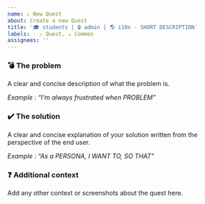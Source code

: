 ```yaml
---
name: ⚔ New Quest
about: Create a new Quest
title: '🎓 students | 🔒 admin | 🌎 i18n - SHORT DESCRIPTION'
labels: · ⚔️ Quest, ☕️ Common
assignees: ''
---
```


### 💣 The problem

A clear and concise description of what the problem is.

_Example : “I'm always frustrated when PROBLEM”_

### ✔️ The solution

A clear and concise explanation of your solution written from the perspective of the end user.

_Example : “As a PERSONA, I WANT TO, SO THAT”_

### ❓ Additional context

Add any other context or screenshots about the quest here.
